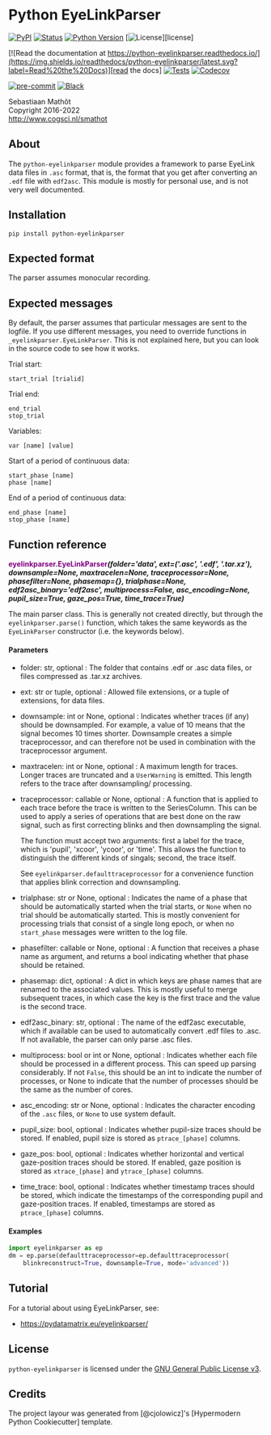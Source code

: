 # Python EyeLinkParser

[![PyPI](https://img.shields.io/pypi/v/python-eyelinkparser.svg)][pypi_]
[![Status](https://img.shields.io/pypi/status/python-eyelinkparser.svg)][status]
[![Python Version](https://img.shields.io/pypi/pyversions/python-eyelinkparser)][python version]
[![License](https://img.shields.io/pypi/l/python-eyelinkparser)][license]

[![Read the documentation at https://python-eyelinkparser.readthedocs.io/](https://img.shields.io/readthedocs/python-eyelinkparser/latest.svg?label=Read%20the%20Docs)][read the docs]
[![Tests](https://github.com/maciej.skorski/python-eyelinkparser/workflows/Tests/badge.svg)][tests]
[![Codecov](https://codecov.io/gh/maciej.skorski/python-eyelinkparser/branch/main/graph/badge.svg)][codecov]

[![pre-commit](https://img.shields.io/badge/pre--commit-enabled-brightgreen?logo=pre-commit&logoColor=white)][pre-commit]
[![Black](https://img.shields.io/badge/code%20style-black-000000.svg)][black]

[pypi_]: https://pypi.org/project/python-eyelinkparser/
[status]: https://pypi.org/project/python-eyelinkparser/
[python version]: https://pypi.org/project/python-eyelinkparser
[read the docs]: https://python-eyelinkparser.readthedocs.io/
[tests]: https://github.com/maciej.skorski/python-eyelinkparser/actions?workflow=Tests
[codecov]: https://app.codecov.io/gh/maciej.skorski/python-eyelinkparser
[pre-commit]: https://github.com/pre-commit/pre-commit
[black]: https://github.com/psf/black


Sebastiaan Mathôt  <br />
Copyright 2016-2022  <br />
http://www.cogsci.nl/smathot

## About

The `python-eyelinkparser` module provides a framework to parse EyeLink data files in `.asc` format, that is, the format that you get after converting an `.edf` file with `edf2asc`. This module is mostly for personal use, and is not very well documented.

## Installation

```
pip install python-eyelinkparser
```

## Expected format

The parser assumes monocular recording.


## Expected messages

By default, the parser assumes that particular messages are sent to the logfile. If you use different messages, you need to override functions in `_eyelinkparser.EyeLinkParser`. This is not explained here, but you can look in the source code to see how it works.

Trial start:

	start_trial [trialid]
	
Trial end:

	end_trial
	stop_trial
	
Variables:

	var [name] [value]
	
Start of a period of continuous data:
	
	start_phase [name]
	phase [name]
	
End of a period of continuous data:

	end_phase [name]
	stop_phase [name]
	
	

## Function reference

**<span style="color:purple">eyelinkparser.EyeLinkParser</span>_(folder='data', ext=('.asc', '.edf', '.tar.xz'), downsample=None, maxtracelen=None, traceprocessor=None, phasefilter=None, phasemap={}, trialphase=None, edf2asc_binary='edf2asc', multiprocess=False, asc_encoding=None, pupil_size=True, gaze_pos=True, time_trace=True)_**


The main parser class. This is generally not created directly, but
through the `eyelinkparser.parse()` function, which takes the same keywords
as the `EyeLinkParser` constructor (i.e. the keywords below).


#### Parameters
* folder: str, optional :  The folder that contains .edf or .asc data files, or files compressed
	as .tar.xz archives.
* ext: str or tuple, optional :  Allowed file extensions, or a tuple of extensions, for data files.
* downsample: int or None, optional :  Indicates whether traces (if any) should be downsampled. For example, a
	value of 10 means that the signal becomes 10 times shorter. Downsample
	creates a simple traceprocessor, and can therefore not be used in
	combination with the traceprocessor argument.
* maxtracelen: int or None, optional :  A maximum length for traces. Longer traces are truncated and a
	`UserWarning` is emitted. This length refers to the trace after
	downsampling/ processing.
* traceprocessor: callable or None, optional :  A function that is applied to each trace before the trace is written to
	the SeriesColumn. This can be used to apply a series of operations that
	are best done on the raw signal, such as first correcting blinks and
	then downsampling the signal.
	
	The function must accept two arguments: first a label for the trace,
	which is 'pupil', 'xcoor', 'ycoor', or 'time'. This allows the function
	to distinguish the different kinds of singals; second, the trace
	itself.
	
	See `eyelinkparser.defaulttraceprocessor` for a convenience function
	that applies blink correction and downsampling.
* trialphase: str or None, optional :  Indicates the name of a phase that should be automatically started when
	the trial starts, or `None` when no trial should be automatically
	started. This is mostly convenient for processing trials that consist
	of a single long epoch, or when no `start_phase` messages were written
	to the log file.
* phasefilter: callable or None, optional :  A function that receives a phase name as argument, and returns a bool
	indicating whether that phase should be retained.
* phasemap: dict, optional :  A dict in which keys are phase names that are renamed to the associated
	values. This is mostly useful to merge subsequent traces, in which
	case the key is the first trace and the value is the second trace.
* edf2asc_binary: str, optional :  The name of the edf2asc executable, which if available can be used to
	automatically convert .edf files to .asc. If not available, the parser
	can only parse .asc files.
* multiprocess: bool or int or None, optional :  Indicates whether each file should be processed in a different process.
	This can speed up parsing considerably. If not `False`, this should be
	an int to indicate the number of processes, or None to indicate that
	the number of processes should be the same as the number of cores.
* asc_encoding: str or None, optional :  Indicates the character encoding of the `.asc` files, or `None` to use
	system default.
* pupil_size: bool, optional :  Indicates whether pupil-size traces should be stored. If enabled, pupil
	size is stored as `ptrace_[phase]` columns.
* gaze_pos: bool, optional :  Indicates whether horizontal and vertical gaze-position traces should
	be stored. If enabled, gaze position is stored as `xtrace_[phase]` and
	`ytrace_[phase]` columns.
* time_trace: bool, optional :  Indicates whether timestamp traces should be stored, which indicate the
	timestamps of the corresponding pupil and gaze-position traces. If
	enabled, timestamps are stored as `ptrace_[phase]` columns.

#### Examples
```python
import eyelinkparser as ep
dm = ep.parse(defaulttraceprocessor=ep.defaulttraceprocessor(
    blinkreconstruct=True, downsample=True, mode='advanced'))
```


## Tutorial

For a tutorial about using EyeLinkParser, see:

- <https://pydatamatrix.eu/eyelinkparser/>

## License

`python-eyelinkparser` is licensed under the [GNU General Public License
v3](http://www.gnu.org/licenses/gpl-3.0.en.html).

## Credits

The project layour was generated from [@cjolowicz]'s [Hypermodern Python Cookiecutter] template.

